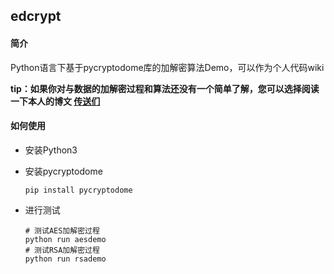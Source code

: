 ## edcrypt

#### 简介
Python语言下基于pycryptodome库的加解密算法Demo，可以作为个人代码wiki

**tip：如果你对与数据的加解密过程和算法还没有一个简单了解，您可以选择阅读一下本人的博文
[传送们]()**

#### 如何使用
 - 安装Python3

 - 安装pycryptodome
     ```
     pip install pycryptodome
     ```
 - 进行测试
     ```
     # 测试AES加解密过程
     python run aesdemo
     # 测试RSA加解密过程
     python run rsademo
     ```


